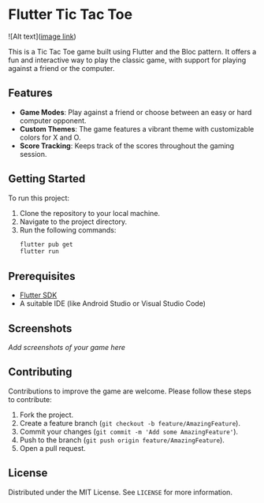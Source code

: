 # Flutter Tic Tac Toe
![Alt text]([image link](https://github.com/Wasim-Al-Kiwan/MinMaxTicTacToe/blob/master/myImage.png))

This is a Tic Tac Toe game built using Flutter and the Bloc pattern. It offers a fun and interactive way to play the classic game, with support for playing against a friend or the computer.

## Features

- **Game Modes**: Play against a friend or choose between an easy or hard computer opponent.
- **Custom Themes**: The game features a vibrant theme with customizable colors for X and O.
- **Score Tracking**: Keeps track of the scores throughout the gaming session.

## Getting Started

To run this project:

1. Clone the repository to your local machine.
2. Navigate to the project directory.
3. Run the following commands:
    ```bash
    flutter pub get
    flutter run
    ```

## Prerequisites

- [Flutter SDK](https://flutter.dev/docs/get-started/install)
- A suitable IDE (like Android Studio or Visual Studio Code)

## Screenshots

_Add screenshots of your game here_

## Contributing

Contributions to improve the game are welcome. Please follow these steps to contribute:

1. Fork the project.
2. Create a feature branch (`git checkout -b feature/AmazingFeature`).
3. Commit your changes (`git commit -m 'Add some AmazingFeature'`).
4. Push to the branch (`git push origin feature/AmazingFeature`).
5. Open a pull request.

## License

Distributed under the MIT License. See `LICENSE` for more information.
